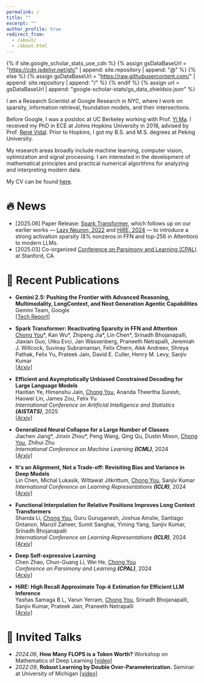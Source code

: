 ```yaml
---
permalink: /
title: ""
excerpt: ""
author_profile: true
redirect_from: 
  - /about/
  - /about.html
---
```


{% if site.google_scholar_stats_use_cdn %}
{% assign gsDataBaseUrl = "https://cdn.jsdelivr.net/gh/" | append: site.repository | append: "@" %}
{% else %}
{% assign gsDataBaseUrl = "https://raw.githubusercontent.com/" | append: site.repository | append: "/" %}
{% endif %}
{% assign url = gsDataBaseUrl | append: "google-scholar-stats/gs_data_shieldsio.json" %}

<span class='anchor' id='about-me'></span>

I am a Research Scientist at Google Research in NYC, where I work on sparsity, information retrieval, foundation models, and their intersections.

Before Google, I was a postdoc at UC Berkeley working with Prof. [Yi Ma](https://people.eecs.berkeley.edu/~yima/). I received my PhD in ECE at Johns Hopkins University in 2018, advised by Prof. [René Vidal](http://vision.jhu.edu/rvidal.html). Prior to Hopkins, I got my B.S. and M.S. degrees at Peking University. 

My research areas broadly include machine learning, computer vision, optimization and signal processing. I am interested in the development of mathematical principles and practical numerical algorithms for analyzing and interpreting modern data. 

My CV can be found [here](../assets/CV_chongyou.pdf).


# 🔥 News
- [2025.06] Paper Release: [Spark Transformer](https://arxiv.org/abs/2506.06644), which follows up on our earlier works — [Lazy Neuron, 2022](https://arxiv.org/abs/2210.06313) and [HiRE, 2024](https://arxiv.org/abs/2402.09360) — to introduce a strong activation sparsity (8% nonzeros in FFN and top-256 in Attention) to modern LLMs.
- [2025.03] Co-organized [Conference on Parsimony and Learning (CPAL)](https://cpal.cc/) at Stanford, CA

# 📝 Recent Publications 

- **Gemini 2.5: Pushing the Frontier with Advanced Reasoning, Multimodality, LongContext, and Next Generation Agentic Capabilities**<br/>
Gemini Team, Google<br/>
[\[Tech Report\]](https://storage.googleapis.com/deepmind-media/gemini/gemini_v2_5_report.pdf)

- **Spark Transformer: Reactivating Sparsity in FFN and Attention**<br/>
<ins>Chong You</ins>\*, Kan Wu\*, Zhipeng Jia\*, Lin Chen\*, Srinadh Bhojanapalli, Jiaxian Guo, Utku Evci, Jan Wassenberg, Praneeth Netrapalli, Jeremiah J. Willcock, Suvinay Subramanian, Felix Chern, Alek Andreev, Shreya Pathak, Felix Yu, Prateek Jain, David E. Culler, Henry M. Levy, Sanjiv Kumar<br/>
[\[Arxiv\]](https://arxiv.org/abs/2506.06644)

- **Efficient and Asymptotically Unbiased Constrained Decoding for Large Language Models**<br/>
Haotian Ye, Himanshu Jain,  <ins>Chong You</ins>, Ananda Theertha Suresh, Haowei Lin, James Zou, Felix Yu<br/>
*International Conference on Artificial Intelligence and Statistics **(AISTATS)***, 2025<br/>
[\[Arxiv\]](https://arxiv.org/abs/2504.09135)

- **Generalized Neural Collapse for a Large Number of Classes**<br/>
Jiachen Jiang\*, Jinxin Zhou\*, Peng Wang, Qing Qu, Dustin Mixon, <ins>Chong You</ins>, Zhihui Zhu<br/>
*International Conference on Machine Learning **(ICML)***, 2024<br/>
[\[Arxiv\]](https://arxiv.org/abs/2310.05351)

- **It's an Alignment, Not a Trade-off: Revisiting Bias and Variance in Deep Models**<br/>
Lin Chen, Michal Lukasik, Wittawat Jitkrittum, <ins>Chong You</ins>, Sanjiv Kumar<br/>
*International Conference on Learning Representations **(ICLR)***, 2024<br/>
[\[Arxiv\]](https://arxiv.org/abs/2310.09250)

- **Functional Interpolation for Relative Positions Improves Long Context Transformers**<br/>
Shanda Li, <ins>Chong You</ins>, Guru Guruganesh, Joshua Ainslie, Santiago Ontanon, Manzil Zaheer, Sumit Sanghai, Yiming Yang, Sanjiv Kumar, Srinadh Bhojanapalli<br/>
*International Conference on Learning Representations **(ICLR)***, 2024<br/>
[\[Arxiv\]](https://arxiv.org/abs/2310.04418)

- **Deep Self-expressive Learning**<br/>
Chen Zhao, Chun-Guang Li, Wei He, <ins>Chong You</ins><br/>
*Conference on Parsimony and Learning **(CPAL)***, 2024<br/>
[\[Arxiv\]](https://proceedings.mlr.press/v234/zhao24a.html)

- **HiRE: High Recall Approximate Top-$k$ Estimation for Efficient LLM Inference**<br/>
Yashas Samaga B L, Varun Yerram, <ins>Chong You</ins>, Srinadh Bhojanapalli, Sanjiv Kumar, Prateek Jain, Praneeth Netrapalli<br/>
[\[Arxiv\]](https://arxiv.org/abs/2402.09360)


<!---
# 🎖 Honors and Awards
- *2021.10* Lorem ipsum dolor sit amet, consectetur adipiscing elit. Vivamus ornare aliquet ipsum, ac tempus justo dapibus sit amet. 
- *2021.09* Lorem ipsum dolor sit amet, consectetur adipiscing elit. Vivamus ornare aliquet ipsum, ac tempus justo dapibus sit amet. 

# 📖 Educations
- *2019.06 - 2022.04 (now)*, Lorem ipsum dolor sit amet, consectetur adipiscing elit. Vivamus ornare aliquet ipsum, ac tempus justo dapibus sit amet. 
- *2015.09 - 2019.06*, Lorem ipsum dolor sit amet, consectetur adipiscing elit. Vivamus ornare aliquet ipsum, ac tempus justo dapibus sit amet. 
-->

# 💬 Invited Talks
- *2024.06*, **How Many FLOPS is a Token Worth?** Workshop on Mathematics of Deep Learning [\[video\]](https://www.birs.ca/events/2024/5-day-workshops/24w5297/videos/watch/202406131400-You.html) 
- *2022.09*, **Robust Learning by Double Over-Parameterization.** Seminar at University of Michigan [\[video\]](https://ece.engin.umich.edu/event/csp-seminar-by-chong-you)

